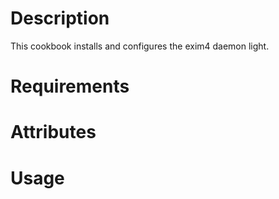 Description
===========

This cookbook installs and configures the exim4 daemon light.

Requirements
============

Attributes
==========

Usage
=====

